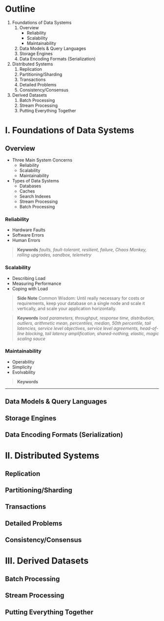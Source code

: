 # Outline
1. Foundations of Data Systems
	1. Overview
		- Reliability
		- Scalability
		- Maintainability
	2. Data Models & Query Languages
	3. Storage Engines
	4. Data Encoding Formats (Serialization)
2. Distributed Systems
	1. Replication
	2. Partitioning/Sharding
	3. Transactions
	4. Detailed Problems
	5. Consistency/Consensus
3. Derived Datasets
	1. Batch Processing
	2. Stream Processing
	3. Putting Everything Together

# I. Foundations of Data Systems

## Overview

- Three Main System Concerns
	- Reliability
	- Scalability
	- Maintainability 
- Types of Data Systems
	- Databases
	- Caches
	- Search Indexes
	- Stream Processing
	- Batch Processing

### Reliability
- Hardware Faults
- Software Errors
- Human Errors

> **Keywords**
> *faults, fault-tolerant, resilient, failure, Chaos Monkey, rolling upgrades, sandbox, telemetry*

### Scalability
- Describing Load
- Measuring Performance
- Coping with Load

> **Side Note**
> Common Wisdom: Until really necessary for costs or requirements, keep your database on a single node and scale it vertically, and scale your application horizontally.

> **Keywords**
> *load parameters, throughput, response time, distribution, outliers, arithmetic mean, percentiles, median, 50th percentile, tail latencies, service level objectives, service level agreements, head-of-line blocking, tail latency amplification, shared-nothing, elastic, magic scaling sauce*

### Maintainability
- Operability
- Simplicity
- Evolvability

> **Keywords**

___

## Data Models & Query Languages
## Storage Engines
## Data Encoding Formats (Serialization)

# II. Distributed Systems

## Replication
## Partitioning/Sharding
## Transactions
## Detailed Problems
## Consistency/Consensus

# III. Derived Datasets

## Batch Processing
## Stream Processing
## Putting Everything Together